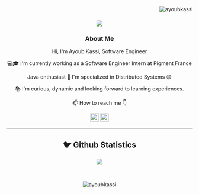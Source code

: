 <img align="right" src="https://visitor-badge.laobi.icu/badge?page_id=ayoubkassi/ayoubkassi" alt="ayoubkassi">
<h1 align="center">
  <a href="https://git.io/typing-svg">
    <img src="https://readme-typing-svg.herokuapp.com/?lines=This+is+Ayoub+Kassi;Nice+to+meet+you+%F0%9F%91%8B&center=true&size=30">
  </a>
</h1>
   
###  <p align="center">About Me</p>
<p align="center">
  <p align="center">Hi, I'm Ayoub Kassi, Software Engineer </p>

  <p align="center">💻🎓 I'm currently working as a Software Engineer Intern at Pigment France</p>

  <p align="center">Java enthusiast 🚀 I'm specialized in Distributed Systems 😊</p>

  <p align="center">📚 I'm curious, dynamic and looking forward to learning experiences.</p>

  <p align="center">📫 How to reach me 👇</p>
</p>
<p align="center"> <a href="https://www.linkedin.com/in/ayoub-kassi-0837b1205/"><img src="https://img.shields.io/badge/linkedin-%230077B5.svg?&style=for-the-badge&logo=linkedin&logoColor=white" height=23></a> <a href="https://twitter.com/KraceAyoub"><img src="https://img.shields.io/badge/Twitter-1DA1F2?style=for-the-badge&logo=twitter&logoColor=white" height=23></a>
<hr>

<h2  align="center">🐦 Github Statistics </h2>
<p align="center">
<img src="https://github-readme-stats-sigma-five.vercel.app/api?username=Ayoubkassi&show_icons=true&theme=tokyonight">
</p>
<br/>

<p  align="center">
<img src="https://visitor-badge.laobi.icu/badge?page_id=ayoubkassi/ayoubkassi" alt="ayoubkassi"/>       
</p>


<!-- Top Languages here

![Language](https://github-readme-stats.vercel.app/api/top-langs/?username=Ayoubkassi&exclude_repo=github-readme-stats,anuraghazra.github.io)
 -->




